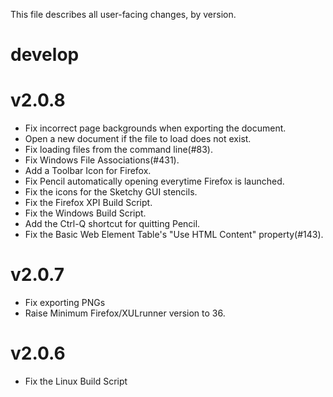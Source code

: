 This file describes all user-facing changes, by version.

# develop

# v2.0.8

* Fix incorrect page backgrounds when exporting the document.
* Open a new document if the file to load does not exist.
* Fix loading files from the command line(#83).
* Fix Windows File Associations(#431).
* Add a Toolbar Icon for Firefox.
* Fix Pencil automatically opening everytime Firefox is launched.
* Fix the icons for the Sketchy GUI stencils.
* Fix the Firefox XPI Build Script.
* Fix the Windows Build Script.
* Add the Ctrl-Q shortcut for quitting Pencil.
* Fix the Basic Web Element Table's "Use HTML Content" property(#143).


# v2.0.7

* Fix exporting PNGs
* Raise Minimum Firefox/XULrunner version to 36.


# v2.0.6

* Fix the Linux Build Script
